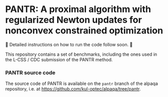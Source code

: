 # PANTR: A proximal algorithm with regularized Newton updates for nonconvex constrained optimization

🚧 Detailed instructions on how to run the code follow soon. 🚧

This repository contains a set of benchmarks, including the ones used in the L-CSS / CDC submission of the PANTR method.



### PANTR source code

The source code of PANTR is available on the `pantr` branch of the alpaqa repository, i.e. at https://github.com/kul-optec/alpaqa/tree/pantr.
